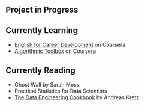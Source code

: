 ## Project in Progress



## Currently Learning
- [English for Career Development](https://www.coursera.org/learn/careerdevelopment/home/welcome) on Coursera
- [Algorithmic Toolbox](https://www.coursera.org/learn/algorithmic-toolbox/home/welcome) on Coursera

## Currently Reading
- Ghost Wall by Sarah Moss
- Practical Statistics for Data Scientists
- [The Data Engineering Cookbook](https://github.com/andkret/Cookbook/) by Andreas Kretz


